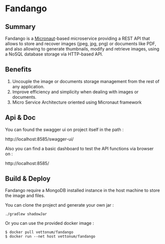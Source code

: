 # Fandango

## Summary 
  
Fandango is a [Micronaut](http://micronaut.io/)-based microservice providing a REST API that allows to store and recover images (jpeg, jpg, png) or documents like PDF, and also allowing to generate thumbnails, modify and retrieve images, using a NoSQL database storage via HTTP-based API.  
 
## Benefits 
  
1. Uncouple the image or documents storage management from the rest of any application.  
2. Improve efficiency and simplicity when dealing with images or documents.  
3. Micro Service Architecture oriented using Micronaut framework

## Api & Doc

You can found the swagger ui on project itself in the path :

http://localhost:8585/swagger-ui/

Also you can find a basic dashboard to test the API functions via browser on :

http://localhost:8585/

## Build & Deploy 

Fandango require a MongoDB installed instance in the host machine to store the image and files.

You can clone the project and generate your own jar :

```console
./gradlew shadowJar
```

Or you can use the provided docker image :

```console
$ docker pull vettonum/fandango
$ docker run --net host vettonum/fandango
```
